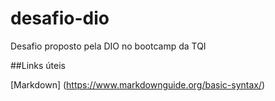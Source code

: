 # desafio-dio
Desafio proposto pela DIO no bootcamp da TQI

##Links úteis 

[Markdown] (https://www.markdownguide.org/basic-syntax/)
